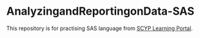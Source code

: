# AnalyzingandReportingonData-SAS

This repository is for practising SAS language from [SCYP Learning Portal](https://www.sas.com/sas/training/scyp.html).
